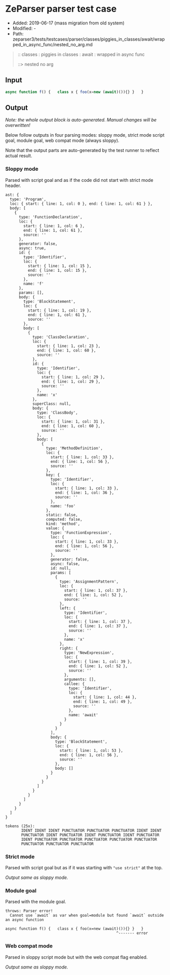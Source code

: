 # ZeParser parser test case

- Added: 2019-06-17 (mass migration from old system)
- Modified: -
- Path: zeparser3/tests/testcases/parser/classes/piggies_in_classes/await/wrapped_in_async_func/nested_no_arg.md

> :: classes : piggies in classes : await : wrapped in async func
>
> ::> nested no arg

## Input

`````js
async function f() {   class x { foo(x=new (await)()){} }   }
`````

## Output

_Note: the whole output block is auto-generated. Manual changes will be overwritten!_

Below follow outputs in four parsing modes: sloppy mode, strict mode script goal, module goal, web compat mode (always sloppy).

Note that the output parts are auto-generated by the test runner to reflect actual result.

### Sloppy mode

Parsed with script goal and as if the code did not start with strict mode header.

`````
ast: {
  type: 'Program',
  loc: { start: { line: 1, col: 0 }, end: { line: 1, col: 61 } },
  body: [
    {
      type: 'FunctionDeclaration',
      loc: {
        start: { line: 1, col: 6 },
        end: { line: 1, col: 61 },
        source: ''
      },
      generator: false,
      async: true,
      id: {
        type: 'Identifier',
        loc: {
          start: { line: 1, col: 15 },
          end: { line: 1, col: 15 },
          source: ''
        },
        name: 'f'
      },
      params: [],
      body: {
        type: 'BlockStatement',
        loc: {
          start: { line: 1, col: 19 },
          end: { line: 1, col: 61 },
          source: ''
        },
        body: [
          {
            type: 'ClassDeclaration',
            loc: {
              start: { line: 1, col: 23 },
              end: { line: 1, col: 60 },
              source: ''
            },
            id: {
              type: 'Identifier',
              loc: {
                start: { line: 1, col: 29 },
                end: { line: 1, col: 29 },
                source: ''
              },
              name: 'x'
            },
            superClass: null,
            body: {
              type: 'ClassBody',
              loc: {
                start: { line: 1, col: 31 },
                end: { line: 1, col: 60 },
                source: ''
              },
              body: [
                {
                  type: 'MethodDefinition',
                  loc: {
                    start: { line: 1, col: 33 },
                    end: { line: 1, col: 56 },
                    source: ''
                  },
                  key: {
                    type: 'Identifier',
                    loc: {
                      start: { line: 1, col: 33 },
                      end: { line: 1, col: 36 },
                      source: ''
                    },
                    name: 'foo'
                  },
                  static: false,
                  computed: false,
                  kind: 'method',
                  value: {
                    type: 'FunctionExpression',
                    loc: {
                      start: { line: 1, col: 33 },
                      end: { line: 1, col: 56 },
                      source: ''
                    },
                    generator: false,
                    async: false,
                    id: null,
                    params: [
                      {
                        type: 'AssignmentPattern',
                        loc: {
                          start: { line: 1, col: 37 },
                          end: { line: 1, col: 52 },
                          source: ''
                        },
                        left: {
                          type: 'Identifier',
                          loc: {
                            start: { line: 1, col: 37 },
                            end: { line: 1, col: 37 },
                            source: ''
                          },
                          name: 'x'
                        },
                        right: {
                          type: 'NewExpression',
                          loc: {
                            start: { line: 1, col: 39 },
                            end: { line: 1, col: 52 },
                            source: ''
                          },
                          arguments: [],
                          callee: {
                            type: 'Identifier',
                            loc: {
                              start: { line: 1, col: 44 },
                              end: { line: 1, col: 49 },
                              source: ''
                            },
                            name: 'await'
                          }
                        }
                      }
                    ],
                    body: {
                      type: 'BlockStatement',
                      loc: {
                        start: { line: 1, col: 53 },
                        end: { line: 1, col: 56 },
                        source: ''
                      },
                      body: []
                    }
                  }
                }
              ]
            }
          }
        ]
      }
    }
  ]
}

tokens (25x):
       IDENT IDENT IDENT PUNCTUATOR PUNCTUATOR PUNCTUATOR IDENT IDENT
       PUNCTUATOR IDENT PUNCTUATOR IDENT PUNCTUATOR IDENT PUNCTUATOR
       IDENT PUNCTUATOR PUNCTUATOR PUNCTUATOR PUNCTUATOR PUNCTUATOR
       PUNCTUATOR PUNCTUATOR PUNCTUATOR
`````

### Strict mode

Parsed with script goal but as if it was starting with `"use strict"` at the top.

_Output same as sloppy mode._

### Module goal

Parsed with the module goal.

`````
throws: Parser error!
  Cannot use `await` as var when goal=module but found `await` outside an async function

async function f() {   class x { foo(x=new (await)()){} }   }
                                                 ^------- error
`````


### Web compat mode

Parsed in sloppy script mode but with the web compat flag enabled.

_Output same as sloppy mode._
